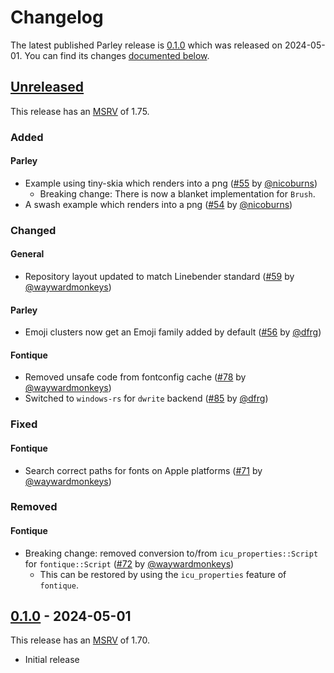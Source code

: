 <!-- Instructions

This changelog follows the patterns described here: <https://keepachangelog.com/en/>.

Subheadings to categorize changes are `added, changed, deprecated, removed, fixed, security`.

-->

# Changelog

The latest published Parley release is [0.1.0](#010---2024-05-01) which was released on 2024-05-01.
You can find its changes [documented below](#010---2024-05-01).

## [Unreleased]

This release has an [MSRV] of 1.75.

### Added

#### Parley

- Example using tiny-skia which renders into a png ([#55] by [@nicoburns])
    - Breaking change: There is now a blanket implementation for `Brush`.
- A swash example which renders into a png ([#54] by [@nicoburns])

### Changed

#### General

- Repository layout updated to match Linebender standard ([#59] by [@waywardmonkeys])

#### Parley

- Emoji clusters now get an Emoji family added by default ([#56] by [@dfrg])

#### Fontique

- Removed unsafe code from fontconfig cache ([#78] by [@waywardmonkeys])
- Switched to `windows-rs` for `dwrite` backend ([#85] by [@dfrg])

### Fixed

#### Fontique

- Search correct paths for fonts on Apple platforms ([#71] by [@waywardmonkeys])

### Removed

#### Fontique

- Breaking change: removed conversion to/from `icu_properties::Script` for `fontique::Script` ([#72] by [@waywardmonkeys])
    - This can be restored by using the `icu_properties` feature of `fontique`.

## [0.1.0] - 2024-05-01

This release has an [MSRV] of 1.70.

- Initial release

[MSRV]: README.md#minimum-supported-rust-version-msrv

[@nicoburns]: https://github.com/nicoburns
[@dfrg]: https://github.com/dfrg
[@waywardmonkeys]: https://github.com/waywardmonkeys

[#54]: https://github.com/linebender/parley/pull/54
[#55]: https://github.com/linebender/parley/pull/55
[#56]: https://github.com/linebender/parley/pull/56
[#59]: https://github.com/linebender/parley/pull/59
[#78]: https://github.com/linebender/parley/pull/78
[#71]: https://github.com/linebender/parley/pull/71
[#72]: https://github.com/linebender/parley/pull/72
[#85]: https://github.com/linebender/parley/pull/85

[Unreleased]: https://github.com/linebender/parley/compare/v0.1.0...HEAD
[0.1.0]: https://github.com/linebender/parley/releases/tag/v0.1.0
